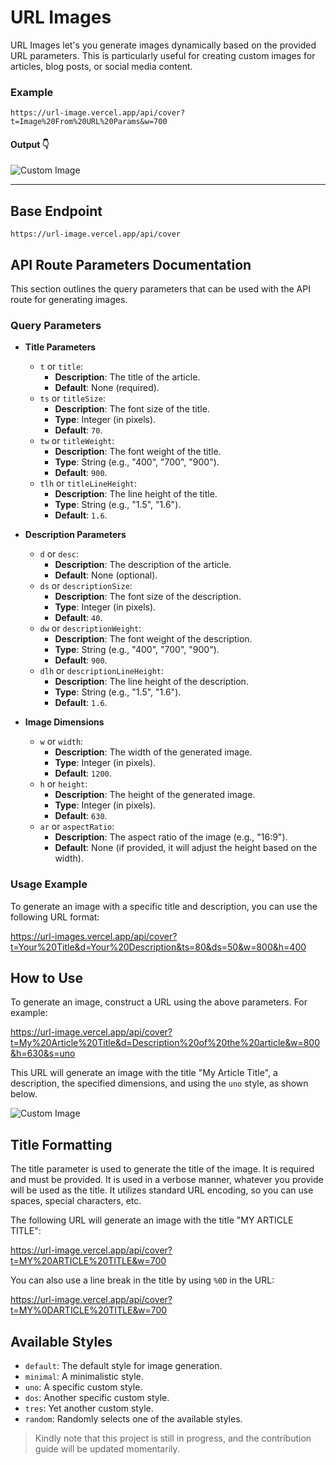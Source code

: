 # URL Images

URL Images let's you generate images dynamically based on the provided URL
parameters. This is particularly useful for creating custom images for articles,
blog posts, or social media content.

### Example

```text
https://url-image.vercel.app/api/cover?t=Image%20From%20URL%20Params&w=700
```

#### Output 👇

![Custom Image](https://url-image.vercel.app/api/cover?t=Image%20From%20URL%20Params&w=700)

---

## Base Endpoint

```text
https://url-image.vercel.app/api/cover
```

## API Route Parameters Documentation

This section outlines the query parameters that can be used with the API route for generating images.

### Query Parameters

- **Title Parameters**
  - `t` or `title`: 
    - **Description**: The title of the article.
    - **Default**: None (required).
  - `ts` or `titleSize`: 
    - **Description**: The font size of the title.
    - **Type**: Integer (in pixels).
    - **Default**: `70`.
  - `tw` or `titleWeight`: 
    - **Description**: The font weight of the title.
    - **Type**: String (e.g., "400", "700", "900").
    - **Default**: `900`.
  - `tlh` or `titleLineHeight`: 
    - **Description**: The line height of the title.
    - **Type**: String (e.g., "1.5", "1.6").
    - **Default**: `1.6`.

- **Description Parameters**
  - `d` or `desc`: 
    - **Description**: The description of the article.
    - **Default**: None (optional).
  - `ds` or `descriptionSize`: 
    - **Description**: The font size of the description.
    - **Type**: Integer (in pixels).
    - **Default**: `40`.
  - `dw` or `descriptionWeight`: 
    - **Description**: The font weight of the description.
    - **Type**: String (e.g., "400", "700", "900").
    - **Default**: `900`.
  - `dlh` or `descriptionLineHeight`: 
    - **Description**: The line height of the description.
    - **Type**: String (e.g., "1.5", "1.6").
    - **Default**: `1.6`.

- **Image Dimensions**
  - `w` or `width`: 
    - **Description**: The width of the generated image.
    - **Type**: Integer (in pixels).
    - **Default**: `1200`.
  - `h` or `height`: 
    - **Description**: The height of the generated image.
    - **Type**: Integer (in pixels).
    - **Default**: `630`.
  - `ar` or `aspectRatio`: 
    - **Description**: The aspect ratio of the image (e.g., "16:9").
    - **Default**: None (if provided, it will adjust the height based on the width).

### Usage Example

To generate an image with a specific title and description, you can use the following URL format:

https://url-images.vercel.app/api/cover?t=Your%20Title&d=Your%20Description&ts=80&ds=50&w=800&h=400

## How to Use

To generate an image, construct a URL using the above parameters. For example:

https://url-image.vercel.app/api/cover?t=My%20Article%20Title&d=Description%20of%20the%20article&w=800&h=630&s=uno

This URL will generate an image with the title "My Article Title", a
description, the specified dimensions, and using the `uno` style, as shown
below.

![Custom Image](https://url-image.vercel.app/api/cover?t=My%20Article%20Title&d=Description%20of%20the%20article&w=800&h=630&s=uno)

## Title Formatting

The title parameter is used to generate the title of the image. It is required
and must be provided. It is used in a verbose manner, whatever you provide will
be used as the title. It utilizes standard URL encoding, so you can use spaces,
special characters, etc.

The following URL will generate an image with the title "MY ARTICLE TITLE":

https://url-image.vercel.app/api/cover?t=MY%20ARTICLE%20TITLE&w=700

You can also use a line break in the title by using `%0D` in the URL:

https://url-image.vercel.app/api/cover?t=MY%0DARTICLE%20TITLE&w=700

## Available Styles

- `default`: The default style for image generation.
- `minimal`: A minimalistic style.
- `uno`: A specific custom style.
- `dos`: Another specific custom style.
- `tres`: Yet another custom style.
- `random`: Randomly selects one of the available styles.

> Kindly note that this project is still in progress, and the contribution guide
> will be updated momentarily.
